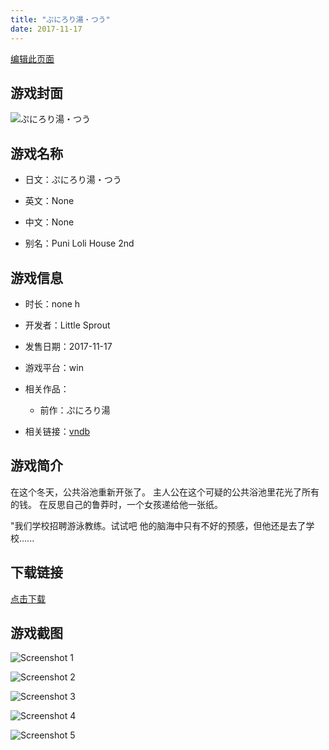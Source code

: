 ```yaml
---
title: "ぷにろり湯・つう"
date: 2017-11-17
---
```

[编辑此页面](https://github.com/ACG-3/ADV3-source/blob/main/source/_posts/games/%E3%81%B7%E3%81%AB%E3%82%8D%E3%82%8A%E6%B9%AF%E3%83%BB%E3%81%A4%E3%81%86.md)

## 游戏封面

![ぷにろり湯・つう](https%3A//pan.timero.xyz/onedrive/img_lib_001/%E3%81%B7%E3%81%AB%E3%82%8D%E3%82%8A%E6%B9%AF%E3%83%BB%E3%81%A4%E3%81%86_cover.avif)


## 游戏名称

- 日文：ぷにろり湯・つう
- 英文：None
- 中文：None

- 别名：Puni Loli House 2nd


## 游戏信息

- 时长：none h
- 开发者：Little Sprout
- 发售日期：2017-11-17
- 游戏平台：win
- 相关作品：
   - 前作：ぷにろり湯

- 相关链接：[vndb](https://vndb.org/v26525)


## 游戏简介

在这个冬天，公共浴池重新开张了。
主人公在这个可疑的公共浴池里花光了所有的钱。
在反思自己的鲁莽时，一个女孩递给他一张纸。

"我们学校招聘游泳教练。试试吧
他的脑海中只有不好的预感，但他还是去了学校......




## 下载链接

[点击下载](https://pan.timero.xyz/onedrive/adv_lib_001/%E3%81%B7%E3%81%AB%E3%82%8D%E3%82%8A%E6%B9%AF%E3%83%BB%E3%81%A4%E3%81%86)


## 游戏截图


![Screenshot 1](https%3A//pan.timero.xyz/onedrive/img_lib_001/%E3%81%B7%E3%81%AB%E3%82%8D%E3%82%8A%E6%B9%AF%E3%83%BB%E3%81%A4%E3%81%86_Screenshot_1.avif)

![Screenshot 2](https%3A//pan.timero.xyz/onedrive/img_lib_001/%E3%81%B7%E3%81%AB%E3%82%8D%E3%82%8A%E6%B9%AF%E3%83%BB%E3%81%A4%E3%81%86_Screenshot_2.avif)

![Screenshot 3](https%3A//pan.timero.xyz/onedrive/img_lib_001/%E3%81%B7%E3%81%AB%E3%82%8D%E3%82%8A%E6%B9%AF%E3%83%BB%E3%81%A4%E3%81%86_Screenshot_3.avif)

![Screenshot 4](https%3A//pan.timero.xyz/onedrive/img_lib_001/%E3%81%B7%E3%81%AB%E3%82%8D%E3%82%8A%E6%B9%AF%E3%83%BB%E3%81%A4%E3%81%86_Screenshot_4.avif)

![Screenshot 5](https%3A//pan.timero.xyz/onedrive/img_lib_001/%E3%81%B7%E3%81%AB%E3%82%8D%E3%82%8A%E6%B9%AF%E3%83%BB%E3%81%A4%E3%81%86_Screenshot_5.avif)

